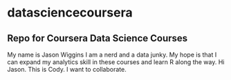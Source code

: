 # datasciencecoursera
## Repo for Coursera Data Science Courses

My name is Jason Wiggins
  I am a nerd and a data junky. My hope is that I can expand my analytics skill in these courses and learn R along the way.
Hi Jason.  This is Cody.  I want to collaborate.